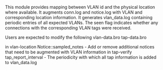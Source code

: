 This module provides mapping between VLAN id and the physical location where available.
It augments conn.log and notice.log with VLAN and corresponding location information.
It generates vlan_data.log containing periodic entries of all expected VLANs.
The seen flag indicates whether any connections with the corresponding VLAN tags were received.

Users are expected to modify the following
vlan-data.bro
tap-data.bro

in vlan-location
    Notice::sampled_notes - Add or remove additional notices that need to be augmented with VLAN information
in tap-verify
    tap_report_interval - The periodicity with which all tap information is added to vlan_data.log

